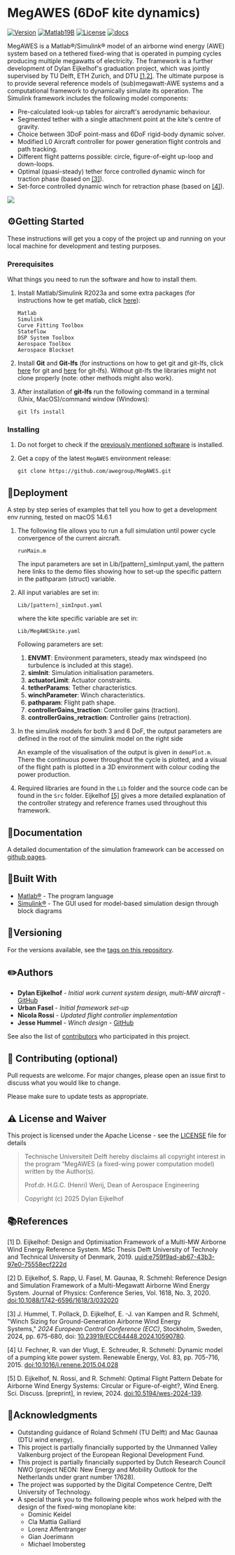 # MegAWES (6DoF kite dynamics)

[![Version](https://img.shields.io/github/v/release/awegroup/MegAWES?label=Latest%20release)](https://github.com/awegroup/MegAWES/releases)
[![Matlab19B](https://img.shields.io/static/v1?label=Matlab%20Simulink&message=2019B&color=brightgreen)](https://www.mathworks.com/products/simulink) <!--static-->
[![License](https://img.shields.io/github/license/awegroup/MegAWES?label=License)](http://www.apache.org/licenses/)
[![docs](https://readthedocs.org/projects/pip/badge/)](https://readthedocs.org/projects/megawes)

MegAWES is a Matlab&reg;/Simulink&reg; model of an airborne wind energy (AWE) system based on a tethered fixed-wing that is operated in pumping cycles producing multiple megawatts of electricity. The framework is a further development of Dylan Eijkelhof's graduation project, which was jointly supervised by TU Delft, ETH Zurich, and DTU [[1,2]](#References). The ultimate purpose is to provide several reference models of (sub)megawatt-AWE systems and a computational framework to dynamically simulate its operation. The Simulink framework includes the following model components:

* Pre-calculated look-up tables for aircraft's aerodynamic behaviour.
* Segmented tether with a single attachment point at the kite's centre of gravity.
* Choice between 3DoF point-mass  and 6DoF rigid-body dynamic solver.
* Modified L0 Aircraft controller for power generation flight controls and path tracking.
* Different flight patterns possible: circle, figure-of-eight up-loop and down-loops.
* Optimal (quasi-steady) tether force controlled dynamic winch for traction phase (based on [[3]](#References)).
* Set-force controlled dynamic winch for retraction phase (based on [[4]](#References)).

![](./Lib/DE2019_Aircraft.jpeg)

## :gear:Getting Started

These instructions will get you a copy of the project up and running on your local machine for development and testing purposes.

### Prerequisites

What things you need to run the software and how to install them.

1. Install Matlab/Simulink R2023a and some extra packages (for instructions how te get matlab, click [here](https://www.mathworks.com/products/get-matlab.html)):
   
   ```
   Matlab
   Simulink
   Curve Fitting Toolbox
   Stateflow
   DSP System Toolbox
   Aerospace Toolbox
   Aerospace Blockset
   ```

2. Install **Git** and **Git-lfs** (for instructions on how to get git and git-lfs, click [here](https://git-scm.com/book/en/v2/Getting-Started-Installing-Git) for git and [here](https://docs.github.com/en/github/managing-large-files/installing-git-large-file-storage) for git-lfs). Without git-lfs the libraries might not clone properly (note: other methods might also work).

3. After installation of **git-lfs** run the following command in a terminal (Unix, MacOS)/command window (Windows):
   
   ```
   git lfs install
   ```

### Installing

1. Do not forget to check if the [previously mentioned software](#Prerequisites) is installed.

2. Get a copy of the latest `MegAWES` environment release:
   
   ```
   git clone https://github.com/awegroup/MegAWES.git
   ```

## :muscle:Deployment

A step by step series of examples that tell you how to get a development env running, tested on macOS 14.6.1

1. The following file allows you to run a full simulation until power cycle convergence of the current aircraft.
   
   ```
   runMain.m
   ```
   
   The input parameters are set in Lib/[pattern]_simInput.yaml, the pattern here links to the demo files showing how to set-up the specific pattern in the pathparam (struct) variable.

2. All input variables are set in:
   
   ```
   Lib/[pattern]_simInput.yaml
   ```
   
    where the kite specific variable are set in:
   
   ```
   Lib/MegAWESkite.yaml
   ```
   
    Following parameters are set:
   
   1. **ENVMT**: Environment parameters, steady max windspeed (no turbulence is included at this stage).
   2. **simInit**: Simulation initialisation parameters.
   3. **actuatorLimit**: Actuator constraints.
   4. **tetherParams**: Tether characteristics.
   5. **winchParameter**: Winch characteristics.
   6. **pathparam**: Flight path shape.
   7. **controllerGains_traction**: Controller gains (traction).
   8. **controllerGains_retraction**: Controller gains (retraction).

3. In the simulink models for both 3 and 6 DoF, the output parameters are defined in the root of the simulink model on the right side
   
   An example of the visualisation of the output is given in `demoPlot.m`.
   There the continuous power throughout the cycle is plotted, and a visual of the flight path is plotted in a 3D environment with colour coding the power production. 

4. Required libraries are found in the `Lib` folder and the source code can be found in the `Src` folder. Eijkelhof [[5]](#References) gives a more detailed explanation of the controller strategy and reference frames used throughout this framework.

## :gem:Documentation

A detailed documentation of the simulation framework can be accessed on [github pages]().

## :triangular_ruler:Built With

* [Matlab®](https://www.mathworks.com/products/matlab) - The program language
* [Simulink®](https://www.mathworks.com/products/simulink) - The GUI used for model-based simulation design through block diagrams

<!--## Contributing

Please read [CONTRIBUTING.md](https://gist.github.com/PurpleBooth/b24679402957c63ec426) for details on our code of conduct, and the process for submitting pull requests to us.-->

## :pushpin:Versioning

For the versions available, see the [tags on this repository](https://github.com/awegroup/MegAWES/tags). 

## :pencil2:Authors

* **Dylan Eijkelhof** - *Initial work current system design, multi-MW aircraft* - [GitHub](https://github.com/DylanEij)
* **Urban Fasel** - *Initial framework set-up* 
* **Nicola Rossi** - *Updated flight controller implementation*
* **Jesse Hummel** - *Winch design* - [GitHub](https://github.com/jesseishi)

See also the list of [contributors](https://github.com/awegroup/MegAWES/graphs/contributors) who participated in this project.

## :wave: Contributing (optional)

Pull requests are welcome. For major changes, please open an issue first to discuss what you would like to change.

Please make sure to update tests as appropriate.

## :warning: License and Waiver

This project is licensed under the Apache License - see the [LICENSE](LICENSE.md) file for details

> Technische Universiteit Delft hereby disclaims all copyright interest in the program “MegAWES (a fixed-wing power computation model) written by the Author(s).
> 
> Prof.dr. H.G.C. (Henri) Werij, Dean of Aerospace Engineering
> 
> Copyright (c) 2025 Dylan Eijkelhof

## :books:References

[1] D. Eijkelhof: Design and Optimisation Framework of a Multi-MW Airborne Wind Energy Reference System. MSc Thesis Delft University of Technoly and Technical University of Denmark, 2019. [uuid:e759f9ad-ab67-43b3-97e0-75558ecf222d](http://resolver.tudelft.nl/uuid:e759f9ad-ab67-43b3-97e0-75558ecf222d)

[2] D. Eijkelhof, S. Rapp, U. Fasel, M. Gaunaa, R. Schmehl: Reference Design and Simulation Framework of a Multi-Megawatt Airborne Wind Energy System. Journal of Physics: Conference Series, Vol. 1618, No. 3, 2020. [doi:10.1088/1742-6596/1618/3/032020](https://doi.org/10.1088/1742-6596/1618/3/032020)

[3] J. Hummel, T. Pollack, D. Eijkelhof, E. -J. van Kampen and R. Schmehl, "Winch Sizing for Ground-Generation Airborne Wind Energy Systems," *2024 European Control Conference (ECC)*, Stockholm, Sweden, 2024, pp. 675-680, doi: [10.23919/ECC64448.2024.10590780](https://doi.org/10.23919/ECC64448.2024.10590780).

[4] U. Fechner, R. van der Vlugt, E. Schreuder, R. Schmehl: Dynamic model of a pumping kite power system. Renewable Energy, Vol. 83, pp. 705-716, 2015. [doi:10.1016/j.renene.2015.04.028](http://doi.org/10.1016/j.renene.2015.04.028)

[5] D. Eijkelhof, N. Rossi, and R. Schmehl: Optimal Flight Pattern Debate for Airborne Wind Energy Systems: Circular or Figure-of-eight?, Wind Energ. Sci. Discuss. [preprint], in review, 2024. [doi:10.5194/wes-2024-139](https://doi.org/10.5194/wes-2024-139).

## :eyes:Acknowledgments

* Outstanding guidance of Roland Schmehl (TU Delft) and Mac Gaunaa (DTU wind energy).
* This project is partially financially supported by the Unmanned Valley Valkenburg project of the European Regional Development Fund.
* This project is partially financially supported by Dutch Research Council NWO (project NEON: New Energy and Mobility Outlook for the Netherlands under grant number 17628).
* The project was supported by the Digital Competence Centre, Delft University of Technology.
* A special thank you to the following people whos work helped with the design of the fixed-wing monoplane kite:
  * Dominic Keidel
  * Cla Mattia Galliard
  * Lorenz Affentranger
  * Gian Joerimann
  * Michael Imobersteg
